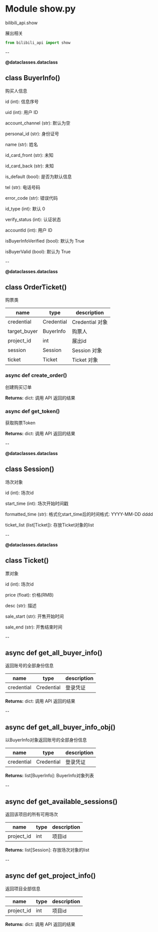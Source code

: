 # Module show.py


bilibili_api.show

展出相关


``` python
from bilibili_api import show
```

--

**@dataclasses.dataclass** 

## class BuyerInfo()

购买人信息

id (int): 信息序号

uid (int): 用户 ID

account_channel (str): 默认为空

personal_id (str): 身份证号

name (str): 姓名

id_card_front (str): 未知

id_card_back (str): 未知

is_default (bool): 是否为默认信息

tel (str): 电话号码

error_code (str): 错误代码

id_type (int): 默认 0

verify_status (int): 认证状态

accountId (int): 用户 ID

isBuyerInfoVerified (bool): 默认为 True

isBuyerValid (bool): 默认为 True




--

**@dataclasses.dataclass** 

## class OrderTicket()

购票类


| name | type | description |
| - | - | - |
| credential | Credential | Credential 对象 |
| target_buyer | BuyerInfo | 购票人 |
| project_id | int | 展出id |
| session | Session | Session 对象 |
| ticket | Ticket | Ticket 对象 |


### async def create_order()

创建购买订单



**Returns:** dict: 调用 API 返回的结果




### async def get_token()

获取购票Token



**Returns:** dict: 调用 API 返回的结果




--

**@dataclasses.dataclass** 

## class Session()

场次对象

id (int): 场次id

start_time (int): 场次开始时间戳

formatted_time (str): 格式化start_time后的时间格式: YYYY-MM-DD dddd

ticket_list (list[Ticket]): 存放Ticket对象的list




--

**@dataclasses.dataclass** 

## class Ticket()

票对象

id (int): 场次id

price (float): 价格(RMB)

desc (str): 描述

sale_start (str): 开售开始时间

sale_end (str): 开售结束时间




--

## async def get_all_buyer_info()

返回账号的全部身份信息


| name | type | description |
| - | - | - |
| credential | Credential | 登录凭证 |

**Returns:** dict: 调用 API 返回的结果




--

## async def get_all_buyer_info_obj()

以BuyerInfo对象返回账号的全部身份信息


| name | type | description |
| - | - | - |
| credential | Credential | 登录凭证 |

**Returns:** list[BuyerInfo]: BuyerInfo对象列表




--

## async def get_available_sessions()

返回该项目的所有可用场次


| name | type | description |
| - | - | - |
| project_id | int | 项目id |

**Returns:** list[Session]: 存放场次对象的list




--

## async def get_project_info()

返回项目全部信息


| name | type | description |
| - | - | - |
| project_id | int | 项目id |

**Returns:** dict: 调用 API 返回的结果




